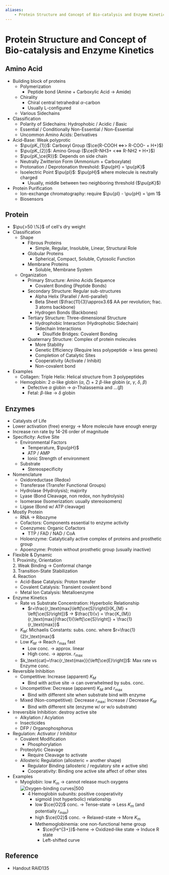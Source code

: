 ```yaml
---
aliases:
    - Protein Structure and Concept of Bio-catalysis and Enzyme Kinetics
---
```


# Protein Structure and Concept of Bio-catalysis and Enzyme Kinetics

## Amino Acid

- Building block of proteins
    - Polymerization
        - Peptide bond (Amine + Carboxylic Acid → Amide)
    - Chirality
        - Chiral central tetrahedral $\alpha$-carbon
        - Usually L-configured
    - Various Sidechains
- Classification
    - Polarity of Sidechains: Hydrophobic / Acidic / Basic
    - Essential / Conditionally Non-Essential / Non-Essential
    - Uncommon Amino Acids: Derivatives
- Acid-Base: Weak polyprotic
    - $\pu{pK_{1}}$: Carboxyl Group ($\ce{R-COOH <=>> R-COO- + H+}$)
    - $\pu{pK_{2}}$: Amino Group ($\ce{R-NH3+ <<=> R-NH2 + H+}$)
    - $\pu{pK_\ce{R}}$: Depends on side chain
    - Neutrally Zwitterion Form (Ammonium + Carboxylate)
    - Protonation / Deprotonation threshold: $\pu{pH} = \pu{pK}$
    - Isoelectric Point $\pu{pI}$: $\pu{pH}$ where molecule is neutrally charged
        - Usually, middle between two neighboring threshold ($\pu{pK}$)
- Protein Purification
    - Ion-exchange chromatography: require $\pu{pI} - \pu{pH} = \pm 1$
    - Biosensors

## Protein

- $\pu{>50 \%}$ of cell's dry weight
- Classification
    - Shape
        - Fibrous Proteins
            - Simple, Regular, Insoluble, Linear, Structural Role
        - Globular Proteins
            - Spherical, Compact, Soluble, Cytosolic Function
        - Membrane Proteins
            - Soluble, Membrane System
    - Organization
        - Primary Structure: Amino Acids Sequence
            - Covalent Bonding (Peptide Bonds)
        - Secondary Structure: Regular sub-structures
            - Alpha Helix (Parallel / Anti-parallel)
            - Beta Sheet ($\frac{11}{3}\approx3.6$ AA per revolution; frac. 3 atoms backbone)
            - Hydrogen Bonds (Backbones)
        - Tertiary Structure: Three-dimensional Structure
            - Hydrophobic Interaction (Hydrophobic Sidechain)
            - Sidechain Interactions
                - Disulfide Bridges: Covalent Bonding
        - Quaternary Structure: Complex of protein molecules
            - More Stability
            - Genetic Efficiency (Require less polypeptide → less genes)
            - Completion of Catalytic Sites
            - Cooperativity (Activate / Inhibit)
            - Non-covalent bond
- Examples
    - Collagen: Triple Helix: Helical structure from 3 polypeptides
    - Hemoglobin: 2 $\alpha$-like globin ($\alpha$, $\zeta$) + 2 $\beta$-like globin ($\varepsilon$, $\gamma$, $\delta$, $\beta$)
        - Defective $\alpha$ globin → $\alpha$-Thalassemia and …($\beta$)
        - Fetal: $\beta$-like → $\delta$ globin

## Enzymes

- Catalysts of Life
- Lower activation (free) energy → More molecule have enough energy
- Increase rxn rate by 14-26 order of magnitude
- Specificity: Active Site
    - Environmental Factors
        - Temperature, $\pu{pH}$
        - ATP / AMP
        - Ionic Strength of environment
    - Substrate
        - Stereospecificity
- Nomenclature
    - Oxidoreductase (Redox)
    - Transferase (Transfer Functional Groups)
    - Hydrolase (Hydrolysis); majority
    - Lyase (Bond Cleavage, non redox, non hydrolysis)
    - Isomerase (Isomerization: usually stereoisomers)
    - Ligase (Bond w/ ATP cleavage)
- Mostly Protein
    - RNA → Ribozyme
    - Cofactors: Components essential to enzyme activity
    - Coenzymes: Organic Cofactors
        - TTP / FAD / NAD / CoA
    - Holoenzyme: Catalytically active complex of proteins and prosthetic group
    - Apoenzyme: Protein without prosthetic group (usually inactive)
- Flexible & Dynamic  
        1. Proximity, Orientation  
        2. Weak Binding → Conformal change  
        3. Transition-State Stabilization  
        4. Reaction
    - Acid-Base Catalysis: Proton transfer
    - Covalent Catalysis: Transient covalent bond
    - Metal Ion Catalysis: Metalloenzyme
- Enzyme Kinetics
    - Rate vs Substrate Concentration: Hyperbolic Relationship
        - $r=\frac{r_\text{max}\left[\ce{S}\right]}{K_{M} + \left[\ce{S}\right]}$ → $\frac{1}{v} = \frac{K_{M}}{r_\text{max}}\frac{1}{\left[\ce{S}\right]} + \frac{1}{r_\text{max}}$
    - $K_{M}$: Michaelis Constants: subs. conc. where $r=\frac{1}{2}r_\text{max}$
    - Low $K_{M}$ → Reach $r_\text{max}$ fast
        - Low conc. → approx. linear
        - High conc. → approx. $r_\text{max}$
    - $k_\text{cat}=\frac{r_\text{max}}{\left[\ce{E}\right]}$: Max rate vs Enzyme conc.
- Reversible Inhibition
    - Competitive: Increase (apparent) $K_{M}$
        - Bind with active site → can overwhelmed by subs. conc.
    - Uncompetitive: Decrease (apparent) $K_{M}$ and $r_\text{max}$
        - Bind with different site when substrate bind with enzyme
    - Mixed (Non-competitive): Decrease $r_\text{max}$; Increase / Decrease $K_{M}$
        - Bind with different site (enzyme w/ or w/o substrate)
- Irreversible Inhibition: destroy active site
    - Alkylation / Acylation
    - Insecticides
    - DFP / Organophosphorus
- Regulation: Activator / Inhibitor
    - Covalent Modification
        - Phosphorylation
    - Proteolytic Cleavage
        - Require Cleavage to activate
    - Allosteric Regulation (allosteric = another shape)
        - Regulator Binding (allosteric / regulatory site ≠ active site)
        - Cooperativity: Binding one active site affect of other sites
- Examples
    - Myoglobin: low $K_{m}$ → cannot release much oxygens  
         ![Oxygen-binding curves|500](https://upload.wikimedia.org/wikipedia/commons/2/2e/Cooperativity_graph.JPG)
        - 4 Hemoglobin subunits: positive cooperativity
            - sigmoid (not hyperbolic) relationship
            - low $\ce{O2}$ conc. → Tense-state → Less $K_{m}$ (and potentially $r_\text{max}$)
            - high $\ce{O2}$ conc. → Relaxed-state → More $K_{m}$
            - Methemoglobinemia: one non-functional heme group
                - $\ce{Fe^{3+}}$-heme → Oxidized-like state → Induce R state
                - Left-shifted curve

## Reference

- Handout RAID135
